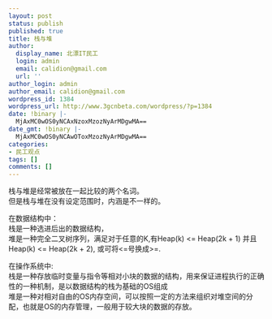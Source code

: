```yaml
---
layout: post
status: publish
published: true
title: 栈与堆
author:
  display_name: 北漂IT民工
  login: admin
  email: calidion@gmail.com
  url: ''
author_login: admin
author_email: calidion@gmail.com
wordpress_id: 1384
wordpress_url: http://www.3gcnbeta.com/wordpress/?p=1384
date: !binary |-
  MjAxMC0wOS0yNCAxNzoxMzozNyArMDgwMA==
date_gmt: !binary |-
  MjAxMC0wOS0yNCAwOToxMzozNyArMDgwMA==
categories:
- 民工观点
tags: []
comments: []
---
```

<p>栈与堆是经常被放在一起比较的两个名词。<br />
但是栈与堆在没有设定范围时，内涵是不一样的。</p>
<p>在数据结构中：<br />
栈是一种选进后出的数据结构，<br />
堆是一种完全二叉树序列，满足对于任意的K,有Heap(k) <= Heap(2k + 1)  并且Heap(k) <= Heap(2k + 2), 或可将<=号换成>=.</p>
<p>在操作系统中:<br />
栈是一种存放临时变量与指令等相对小块的数据的结构，用来保证进程执行的正确性的一种机制，是以数据结构的栈为基础的OS组成<br />
堆是一种对相对自由的OS内存空间，可以按照一定的方法来组织对堆空间的分配，也就是OS的内存管理，一般用于较大块的数据的存放。</p>
